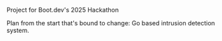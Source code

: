 Project for Boot.dev's 2025 Hackathon

Plan from the start that's bound to change: Go based intrusion detection system.	
